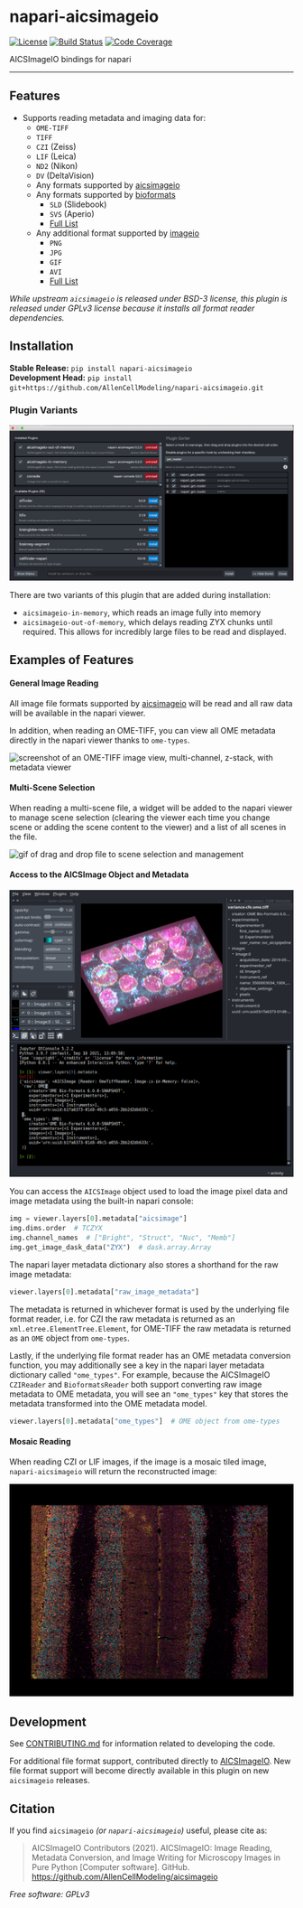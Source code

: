 # napari-aicsimageio

[![License](https://img.shields.io/pypi/l/napari-aicsimageio.svg?color=green)](https://github.com/AllenCellModeling/napari-aicsimageio/raw/main/LICENSE)
[![Build Status](https://github.com/AllenCellModeling/napari-aicsimageio/workflows/Build%20Main/badge.svg)](https://github.com/AllenCellModeling/napari-aicsimageio/actions)
[![Code Coverage](https://codecov.io/gh/AllenCellModeling/napari-aicsimageio/branch/main/graph/badge.svg)](https://codecov.io/gh/AllenCellModeling/napari-aicsimageio)

AICSImageIO bindings for napari

---

## Features

-   Supports reading metadata and imaging data for:
    -   `OME-TIFF`
    -   `TIFF`
    -   `CZI` (Zeiss)
    -   `LIF` (Leica)
    -   `ND2` (Nikon)
    -   `DV` (DeltaVision)
    -   Any formats supported by [aicsimageio](https://github.com/AllenCellModeling/aicsimageio)
    -   Any formats supported by [bioformats](https://github.com/tlambert03/bioformats_jar)
        -   `SLD` (Slidebook)
        -   `SVS` (Aperio)
        -   [Full List](https://docs.openmicroscopy.org/bio-formats/6.5.1/supported-formats.html)
    -   Any additional format supported by [imageio](https://github.com/imageio/imageio)
        -   `PNG`
        -   `JPG`
        -   `GIF`
        -   `AVI`
        -   [Full List](https://imageio.readthedocs.io/en/v2.4.1/formats.html)

_While upstream `aicsimageio` is released under BSD-3 license, this plugin is released under GPLv3 license because it installs all format reader dependencies._

## Installation

**Stable Release:** `pip install napari-aicsimageio`<br>
**Development Head:** `pip install git+https://github.com/AllenCellModeling/napari-aicsimageio.git`

### Plugin Variants

![screenshot of plugin sorter showing that napari-aicsimageio-in-memory should be placed above napari-aicsimageio-out-of-memory](https://raw.githubusercontent.com/AllenCellModeling/napari-aicsimageio/main/images/plugin-sorter.png)

There are two variants of this plugin that are added during installation:

-   `aicsimageio-in-memory`, which reads an image fully into memory
-   `aicsimageio-out-of-memory`, which delays reading ZYX chunks until required.
    This allows for incredibly large files to be read and displayed.

## Examples of Features

#### General Image Reading

All image file formats supported by
[aicsimageio](https://github.com/AllenCellModeling/aicsimageio) will be read and all
raw data will be available in the napari viewer.

In addition, when reading an OME-TIFF, you can view all OME metadata directly in the
napari viewer thanks to `ome-types`.

![screenshot of an OME-TIFF image view, multi-channel, z-stack, with metadata viewer](https://raw.githubusercontent.com/AllenCellModeling/napari-aicsimageio/main/images/ome-tiff-with-metadata-viewer.png)

#### Multi-Scene Selection

When reading a multi-scene file, a widget will be added to the napari viewer to manage
scene selection (clearing the viewer each time you change scene or adding the
scene content to the viewer) and a list of all scenes in the file.

![gif of drag and drop file to scene selection and management](https://raw.githubusercontent.com/AllenCellModeling/napari-aicsimageio/main/images/scene-selection.gif)

#### Access to the AICSImage Object and Metadata

![napari viewer with console open showing `viewer.layers[0].metadata`](https://raw.githubusercontent.com/AllenCellModeling/napari-aicsimageio/main/images/console-access.png)

You can access the `AICSImage` object used to load the image pixel data and
image metadata using the built-in napari console:

```python
img = viewer.layers[0].metadata["aicsimage"]
img.dims.order  # TCZYX
img.channel_names  # ["Bright", "Struct", "Nuc", "Memb"]
img.get_image_dask_data("ZYX")  # dask.array.Array
```

The napari layer metadata dictionary also stores a shorthand
for the raw image metadata:

```python
viewer.layers[0].metadata["raw_image_metadata"]
```

The metadata is returned in whichever format is used by the underlying
file format reader, i.e. for CZI the raw metadata is returned as
an `xml.etree.ElementTree.Element`, for OME-TIFF the raw metadata is returned
as an `OME` object from `ome-types`.

Lastly, if the underlying file format reader has an OME metadata conversion function,
you may additionally see a key in the napari layer metadata dictionary
called `"ome_types"`. For example, because the AICSImageIO
`CZIReader` and `BioformatsReader` both support converting raw image metadata
to OME metadata, you will see an `"ome_types"` key that stores the metadata transformed
into the OME metadata model.

```python
viewer.layers[0].metadata["ome_types"]  # OME object from ome-types
```

#### Mosaic Reading

When reading CZI or LIF images, if the image is a mosaic tiled image, `napari-aicsimageio`
will return the reconstructed image:

![screenshot of a reconstructed / restitched mosaic tile LIF](https://raw.githubusercontent.com/AllenCellModeling/napari-aicsimageio/main/images/tiled-lif.png)

## Development

See [CONTRIBUTING.md](CONTRIBUTING.md) for information related to developing the code.

For additional file format support, contributed directly to
[AICSImageIO](https://github.com/AllenCellModeling/aicsimageio).
New file format support will become directly available in this
plugin on new `aicsimageio` releases.

## Citation

If you find `aicsimageio` _(or `napari-aicsimageio`)_ useful, please cite as:

> AICSImageIO Contributors (2021). AICSImageIO: Image Reading, Metadata Conversion, and Image Writing for Microscopy Images in Pure Python [Computer software]. GitHub. https://github.com/AllenCellModeling/aicsimageio

_Free software: GPLv3_
